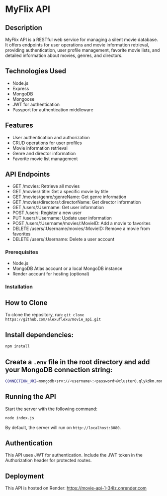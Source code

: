 # MyFlix API

## Description
MyFlix API is a RESTful web service for managing a silent movie database. It offers endpoints for user operations and movie information retrieval, providing authentication, user profile management, favorite movie lists, and detailed information about movies, genres, and directors.

## Technologies Used
- Node.js
- Express
- MongoDB
- Mongoose
- JWT for authentication
- Passport for authentication middleware

## Features
- User authentication and authorization
- CRUD operations for user profiles
- Movie information retrieval
- Genre and director information
- Favorite movie list management

## API Endpoints
- GET /movies: Retrieve all movies
- GET /movies/:title: Get a specific movie by title
- GET /movies/genre/:genreName: Get genre information
- GET /movies/directors/:directorName: Get director information
- GET /users/:Username: Get user information
- POST /users: Register a new user
- PUT /users/:Username: Update user information
- POST /users/:Username/movies/:MovieID: Add a movie to favorites
- DELETE /users/:Username/movies/:MovieID: Remove a movie from favorites
- DELETE /users/:Username: Delete a user account

### Prerequisites

- Node.js
- MongoDB Atlas account or a local MongoDB instance
- Render account for hosting (optional)

### Installation

## How to Clone
To clone the repository, run: `git clone https://github.com/alexuflexu/movie_api.git`

## Install dependencies:

   ```sh
   npm install
   ```

## Create a `.env` file in the root directory and add your MongoDB connection string:

   ```sh
   CONNECTION_URI=mongodb+srv://<username>:<password>@cluster0.qlykdkm.mongodb.net/?retryWrites=true&w=majority&appName=Cluster0
   ```

## Running the API

Start the server with the following command:

```sh
node index.js
```

By default, the server will run on `http://localhost:8080`.

## Authentication
This API uses JWT for authentication. Include the JWT token in the Authorization header for protected routes.

## Deployment
This API is hosted on Render: https://movie-api-1-34lz.onrender.com

